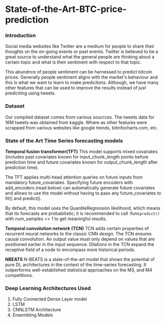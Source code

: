 # State-of-the-Art-BTC-price-prediction

### Introduction
Social media websites like Twitter are a medium for people to share their thoughts on the on-going events or past events. Twitter is believed to be a great source to understand what the general people are thinking about a certain topic and what is their sentiment with respect to that topic.

This abundnce of people sentiment can be harnessed to predict bitcoin prices. Generally people sentiment aligns with the market's behaviour and this is what we want to learn to make predicitons. Although, we have many other features that can be used to improve the results instead of just prediciting using tweets.

### Dataset
Our compiled dataset comes from various soucrces. The tweets data for 16M tweets was obtained from kaggle. Where as other features were scrapped from various websites like google trends, bitinfocharts.com, etc.

### State of the Art Time Series forecasting models

**Temporal fusion transformer(TFT)**
This model supports mixed covariates (includes past covariates known for input_chunk_length points before prediction time and future covariates known for output_chunk_length after prediction time).

The TFT applies multi-head attention queries on future inputs from mandatory future_covariates. Specifying future encoders with add_encoders (read below) can automatically generate future covariates and allows to use the model without having to pass any future_covariates to fit() and predict().

By default, this model uses the QuantileRegression likelihood, which means that its forecasts are probabilistic; it is recommended to call :func`predict()` with num_samples >> 1 to get meaningful results.

**Temporal convolution network (TCN)**
TCN adds certain properties of recurrent neural networks to the classic CNN design.
The TCN ensures causal convolution. An output value must only depend on values that are positioned earlier in the input sequence.
Dilations in the TCN expand the receptive field of a node to encompass more historical periods.


**NBEATS**
N-BEATS is a state-of-the-art model that shows the potential of pure DL architectures in the context of the time-series forecasting. It outperforms well-established statistical approaches on the M3, and M4 competitions.

### Deep Learning Architectures Used
1. Fully Connected Dense Layer model
2. LSTM
3. CNNLSTM Architecture
4. Ensembling Models


